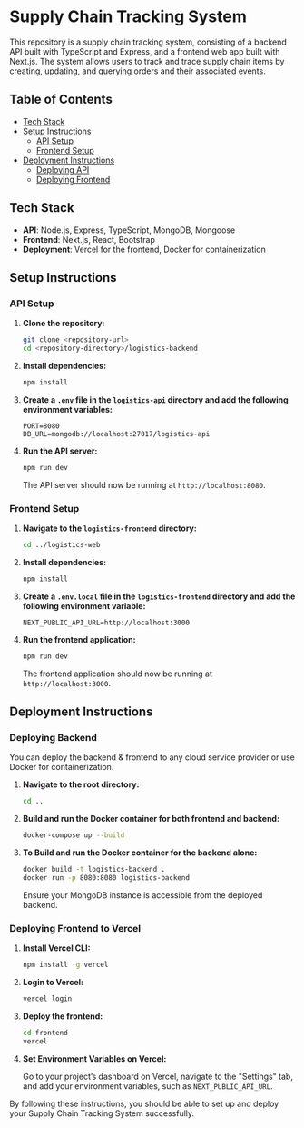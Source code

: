 # Supply Chain Tracking System

This repository is a supply chain tracking system, consisting of a backend API built with TypeScript and Express, and a frontend web app built with Next.js. The system allows users to track and trace supply chain items by creating, updating, and querying orders and their associated events.

## Table of Contents

- [Tech Stack](#tech-stack)
- [Setup Instructions](#setup-instructions)
  - [API Setup](#backend-setup)
  - [Frontend Setup](#frontend-setup)
- [Deployment Instructions](#deployment-instructions)
  - [Deploying API](#deploying-backend)
  - [Deploying Frontend](#deploying-frontend)

## Tech Stack

- **API**: Node.js, Express, TypeScript, MongoDB, Mongoose
- **Frontend**: Next.js, React, Bootstrap
- **Deployment**: Vercel for the frontend, Docker for containerization

## Setup Instructions

### API Setup

1. **Clone the repository:**

    ```bash
    git clone <repository-url>
    cd <repository-directory>/logistics-backend
    ```

2. **Install dependencies:**

    ```bash
    npm install
    ```

3. **Create a `.env` file in the `logistics-api` directory and add the following environment variables:**

    ```env
    PORT=8080
    DB_URL=mongodb://localhost:27017/logistics-api
    ```

4. **Run the API server:**

    ```bash
    npm run dev
    ```

    The API server should now be running at `http://localhost:8080`.

### Frontend Setup

1. **Navigate to the `logistics-frontend` directory:**

    ```bash
    cd ../logistics-web
    ```

2. **Install dependencies:**

    ```bash
    npm install
    ```

3. **Create a `.env.local` file in the `logistics-frontend` directory and add the following environment variable:**

    ```env
    NEXT_PUBLIC_API_URL=http://localhost:3000
    ```

4. **Run the frontend application:**

    ```bash
    npm run dev
    ```

    The frontend application should now be running at `http://localhost:3000`.

## Deployment Instructions

### Deploying Backend

You can deploy the backend & frontend to any cloud service provider or use Docker for containerization.

1. **Navigate to the root directory:**

    ```bash
    cd ..
    ```

2. **Build and run the Docker container for both frontend and backend:**

    ```bash
    docker-compose up --build
    ```

3. **To Build and run the Docker container for the backend alone:**

    ```bash
    docker build -t logistics-backend .
    docker run -p 8080:8080 logistics-backend
    ```

    Ensure your MongoDB instance is accessible from the deployed backend.

### Deploying Frontend to Vercel

1. **Install Vercel CLI:**

    ```bash
    npm install -g vercel
    ```

2. **Login to Vercel:**

    ```bash
    vercel login
    ```

3. **Deploy the frontend:**

    ```bash
    cd frontend
    vercel
    ```

4. **Set Environment Variables on Vercel:**

    Go to your project’s dashboard on Vercel, navigate to the "Settings" tab, and add your environment variables, such as `NEXT_PUBLIC_API_URL`.

By following these instructions, you should be able to set up and deploy your Supply Chain Tracking System successfully.

